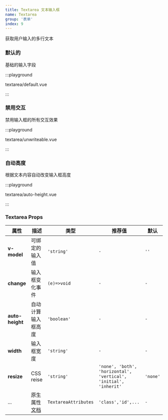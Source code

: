 ```yaml
---
title: Textarea 文本输入框
name: Textarea
group: '表单'
index: 9
---
```


获取用户输入的多行文本

### 默认的

基础的输入字段

:::playground

textarea/default.vue

:::

### 禁用交互

禁用输入框的所有交互效果

:::playground

textarea/unwriteable.vue

:::

### 自动高度

根据文本内容自动改变输入框高度

:::playground

textarea/auto-height.vue

:::

### Textarea Props

| 属性            | 描述                                                                               | 类型                 | 推荐值                                                           | 默认     |
| --------------- | ---------------------------------------------------------------------------------- | -------------------- | ---------------------------------------------------------------- | -------- |
| **v-model**     | 可绑定的输入值                                                                     | `'string'`           | `-`                                                              | `''`     |
| **change**      | 输入框变化事件                                                                     | `(e)=>void`          | `-`                                                              | `-`      |
| **auto-height** | 自动计算输入框高度                                                                 | `'boolean'`          | `-`                                                              | `-`      |
| **width**       | 输入框宽度                                                                         | `'string'`           | `-`                                                              | `-`      |
| **resize**      | CSS reise                                                                          | `'string'`           | `'none', 'both', 'horizontal', 'vertical', 'initial', 'inherit'` | `'none'` |
| ...             | 原生属性[文档](https://developer.mozilla.org/en-US/docs/Web/HTML/Element/textarea) | `TextareaAttributes` | `'class','id',...`                                               | `-`      |
